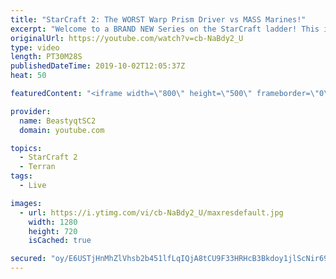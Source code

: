 ```yaml
---
title: "StarCraft 2: The WORST Warp Prism Driver vs MASS Marines!"
excerpt: "Welcome to a BRAND NEW Series on the StarCraft ladder! This is the \"Mass Marines to Grandmaster\" challenge, where the only attacking unit that I'm allowed to make is Marines - and that's it! I am allowed to make Medivacs just so that the gaemplay is not too monotonous, but I believe I could even make"
originalUrl: https://youtube.com/watch?v=cb-NaBdy2_U
type: video
length: PT30M28S
publishedDateTime: 2019-10-02T12:05:37Z
heat: 50

featuredContent: "<iframe width=\"800\" height=\"500\" frameborder=\"0\" src=\"https://www.youtube.com/embed/cb-NaBdy2_U\" allow=\"accelerometer; autoplay; encrypted-media; gyroscope; picture-in-picture\" allowfullscreen></iframe>"

provider:
  name: BeastyqtSC2
  domain: youtube.com

topics:
  - StarCraft 2
  - Terran
tags:
  - Live

images:
  - url: https://i.ytimg.com/vi/cb-NaBdy2_U/maxresdefault.jpg
    width: 1280
    height: 720
    isCached: true

secured: "oy/E6USTjHnMhZlVhsb2b451lfLqIQjA8tCU9F33HRHcB3Bkdoy1jlScNir69TOPqPiM2jW/F9LinSMvsceqm77e834iR4p4q5Bbktr8tnKNCctDTiYHA77FKJN4hHWnly4MMYCsGepuePmDfV7MsFXmPIv09JWBgVsS2PShW/NMgofqddZotaQJEvCPzQ5tfarShLeqHHYp5JdZY68rbBYm6lUWS2Aa1kcXgwwOz46brGZBGBrvGPobxnFDw5fhp2Q0LMWwIuBGbhWY8Q3mTFEAr3HZkPJ0X8YgZVijLYbslxis1XA+S7/OJ0WtTIdFTaXBRV7uR8UwXLqFEvhbDBUfQov59cR+kr8MvDDh+/2LCnh7vhGndC1fmkIRrtCb/by4yabdDEMA9qk+GsrSBG0LlcHW+6aS8yZuvmi5uBE=;aA5g5q8wcIgo9ib51xWagA=="
---
```



